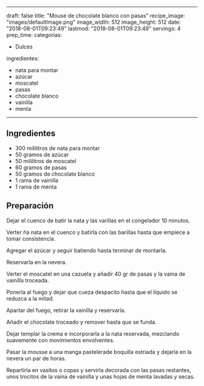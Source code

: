 
---
draft: false
title: "Mouse de chocolate blanco con pasas"
recipe_image: "images/defaultImage.png"
image_width: 512
image_height: 512
date: "2018-08-01T09:23:49"
lastmod: "2018-08-01T09:23:49"
servings: 4
prep_time: 
categorias:
  - Dulces

ingredientes:
  - nata para montar
  - azúcar
  - moscatel
  - pasas
  - chocolate blanco
  - vainilla
  - menta
---

## Ingredientes
- 300 mililitros de nata para montar
- 50 gramos de azúcar
- 50 mililitros de moscatel
- 60 gramos de pasas
- 50 gramos de chocolate blanco
- 1 rama de vainilla
- 1 rama de menta

## Preparación
Dejar el cuenco de batir la nata y las varillas en el congelador 10 minutos.

Verter ña nata en el cuenco y batirla con las barillas hasta que empiece a tomar consistencia.

Agregar el azúcar y seguir batiendo hasta terminar de montarla.

Reservarla en la nevera.

Verter el moscatel en una cazuela y añadir 40 gr de pasas y la vaina de vainilla troceada.

Ponerla al fuego y dejar que cueza despacito hasta que el líquido se reduzca a la mitad.

Apartar del fuego, retirar la vainilla y reservarla.

Añadir el chocolate troceado y remover hasta que se funda.

Dejar templar la crema e incorporarla a la nata reservada, mezclando suavemente con movimientos envolventes.

Pasar la mousse a una manga pastelerade boquilla estriada y dejarla en la nevera un par de horas.

Repartirla en vasitos o copas y servirla decorada con las pasas restantes, unos trocitos de la vaina de vainilla y unas hojas de menta lavadas y secas.


